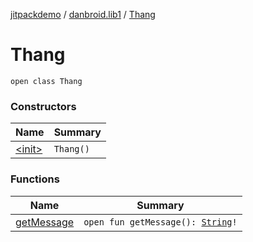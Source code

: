 [jitpackdemo](../../index.md) / [danbroid.lib1](../index.md) / [Thang](./index.md)

# Thang

`open class Thang`

### Constructors

| Name | Summary |
|---|---|
| [&lt;init&gt;](-init-.md) | `Thang()` |

### Functions

| Name | Summary |
|---|---|
| [getMessage](get-message.md) | `open fun getMessage(): `[`String`](https://kotlinlang.org/api/latest/jvm/stdlib/kotlin/-string/index.html)`!` |
